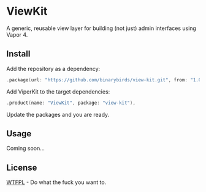 # ViewKit

A generic, reusable view layer for building (not just) admin interfaces using Vapor 4. 


## Install

Add the repository as a dependency:

```swift
.package(url: "https://github.com/binarybirds/view-kit.git", from: "1.0.0"),
```

Add ViperKit to the target dependencies:

```swift
.product(name: "ViewKit", package: "view-kit"),
```

Update the packages and you are ready.

## Usage

Coming soon...

## License

[WTFPL](LICENSE) - Do what the fuck you want to.









